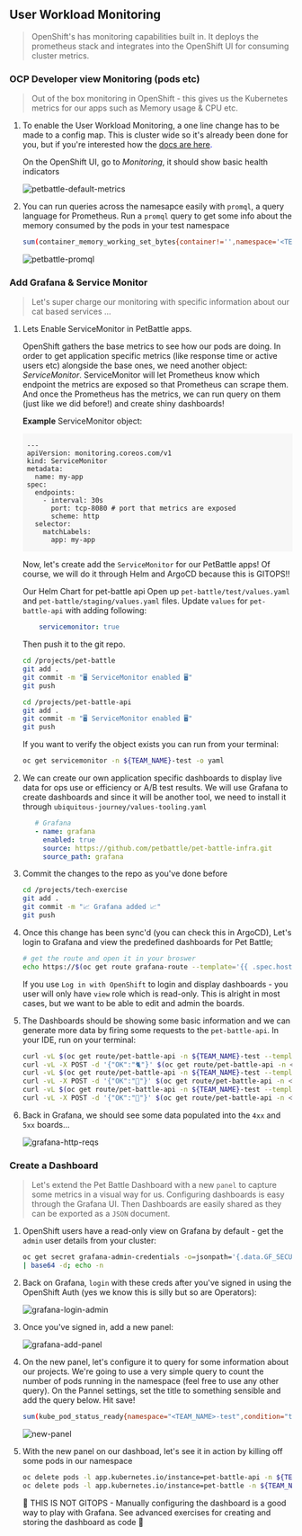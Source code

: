 ## User Workload Monitoring

> OpenShift's has monitoring capabilities built in. It deploys the prometheus stack and integrates into the OpenShift UI for consuming cluster metrics.

### OCP Developer view Monitoring (pods etc)

> Out of the box monitoring in OpenShift - this gives us the Kubernetes metrics for our apps such as Memory usage & CPU etc.

1. To enable the User Workload Monitoring, a one line change has to be made to a config map. This is cluster wide so it's already been done for you, but if you're interested how the <span style="color:blue;">[docs are here](https://docs.openshift.com/container-platform/4.8/monitoring/enabling-monitoring-for-user-defined-projects.html#enabling-monitoring-for-user-defined-projects_enabling-monitoring-for-user-defined-projects).</span>

    On the OpenShift UI, go to *Monitoring*, it should show basic health indicators

    ![petbattle-default-metrics](images/petbattle-default-metrics.png)

2. You can run queries across the namesapce easily with `promql`, a query language for Prometheus. Run a `promql` query to get some info about the memory consumed by the pods in your test namespace

    ```bash
    sum(container_memory_working_set_bytes{container!='',namespace='<TEAM_NAME>-test'}) by (pod)
    ```

    ![petbattle-promql](images/petbattle-promql.png)

### Add Grafana & Service Monitor

> Let's super charge our monitoring with specific information about our cat based services ...

1. Lets Enable ServiceMonitor in PetBattle apps.

    OpenShift gathers the base metrics to see how our pods are doing. In order to get application specific metrics (like response time or active users etc) alongside the base ones, we need another object: _ServiceMonitor_. ServiceMonitor will let Prometheus know which endpoint the metrics are exposed so that Prometheus can scrape them. And once the Prometheus has the metrics, we can run query on them (just like we did before!) and create shiny dashboards!

    **Example** ServiceMonitor object:

    <div class="highlight" style="background: #f7f7f7">
    <pre><code class="language-yaml">
    ---
    apiVersion: monitoring.coreos.com/v1
    kind: ServiceMonitor
    metadata:
      name: my-app
    spec:
      endpoints:
        - interval: 30s
          port: tcp-8080 # port that metrics are exposed
          scheme: http
      selector:
        matchLabels:
          app: my-app
    </code></pre></div>

    Now, let's create add the `ServiceMonitor` for our PetBattle apps! Of course, we will do it through Helm and ArgoCD because this is GITOPS!!

    Our Helm Chart for pet-battle api Open up `pet-battle/test/values.yaml` and `pet-battle/staging/values.yaml` files. Update `values` for `pet-battle-api` with adding following:

    ```yaml
        servicemonitor: true
    ```

    Then push it to the git repo.

    ```bash
    cd /projects/pet-battle
    git add .
    git commit -m "🖥️ ServiceMonitor enabled 🖥️"
    git push
    ```

    ```bash
    cd /projects/pet-battle-api
    git add .
    git commit -m "🖥️ ServiceMonitor enabled 🖥️"
    git push
    ```

    If you want to verify the object exists you can run from your terminal:

    ```bash
    oc get servicemonitor -n ${TEAM_NAME}-test -o yaml
    ```

2. We can create our own application specific dashboards to display live data for ops use or efficiency or A/B test results. We will use Grafana to create dashboards and since it will be another tool, we need to install it through `ubiquitous-journey/values-tooling.yaml`

    ```yaml
       # Grafana
       - name: grafana
         enabled: true
         source: https://github.com/petbattle/pet-battle-infra.git
         source_path: grafana
    ```

3. Commit the changes to the repo as you've done before

    ```bash
    cd /projects/tech-exercise
    git add .
    git commit -m "📈 Grafana added 📈"
    git push
    ```

4. Once this change has been sync'd (you can check this in ArgoCD), Let's login to Grafana and view the predefined dashboards for Pet Battle;

    ```bash
    # get the route and open it in your broswer
    echo https://$(oc get route grafana-route --template='{{ .spec.host }}' -n ${TEAM_NAME}-ci-cd)
    ```

    If you use `Log in with OpenShift` to login and display dashboards - you user will only have `view` role which is read-only. This is alright in most cases, but we want to be able to edit and admin the boards.

5. The Dashboards should be showing some basic information and we can generate more data by firing some requests to the `pet-battle-api`. In your IDE, run on your terminal:

    ```bash
    curl -vL $(oc get route/pet-battle-api -n ${TEAM_NAME}-test --template='{{.spec.host}}')/dogs
    curl -vL -X POST -d '{"OK":"🐈"}' $(oc get route/pet-battle-api -n <TEAM_NAME>-test --template='{{.spec.host}}')/cats/
    curl -vL $(oc get route/pet-battle-api -n ${TEAM_NAME}-test --template='{{.spec.host}}')/api/dogs
    curl -vL -X POST -d '{"OK":"🦆"}' $(oc get route/pet-battle-api -n <TEAM_NAME>-test --template='{{.spec.host}}')/cats/
    curl -vL $(oc get route/pet-battle-api -n ${TEAM_NAME}-test --template='{{.spec.host}}')/api/dogs
    curl -vL -X POST -d '{"OK":"🐶"}' $(oc get route/pet-battle-api -n <TEAM_NAME>-test --template='{{.spec.host}}')/cats/
    ```

6. Back in Grafana, we should see some data populated into the `4xx` and `5xx` boards...

    ![grafana-http-reqs](./images/grafana-http-reqs.png)

### Create a Dashboard

> Let's extend the Pet Battle Dashboard with a new `panel` to capture some metrics in a visual way for us. Configuring dashboards is easy through the Grafana UI. Then Dashboards are easily shared as they can be exported as a `JSON` document.

1. OpenShift users have a read-only view on Grafana by default - get the `admin` user details from your cluster:

    ```bash
    oc get secret grafana-admin-credentials -o=jsonpath='{.data.GF_SECURITY_ADMIN_PASSWORD}' -n ${TEAM_NAME}-ci-cd \
    | base64 -d; echo -n
    ```

2. Back on Grafana, `login` with these creds after you've signed in using the OpenShift Auth (yes we know this is silly but so are Operators):

    ![grafana-login-admin](./images/grafana-login-admin.png)

3. Once you've signed in, add a new panel:

    ![grafana-add-panel](./images/grafana-add-panel.png)

4. On the new panel, let's configure it to query for some information about our projects. We're going to use a very simple query to count the number of pods running in the namespace (feel free to use any other query). On the Pannel settings, set the title to something sensible and add the query below. Hit save!

    ```bash
    sum(kube_pod_status_ready{namespace="<TEAM_NAME>-test",condition="true"})
    ```

    ![new-panel](./images/new-panel.png)

5. With the new panel on our dashboad, let's see it in action by killing off some pods in our namespace

    ```bash
    oc delete pods -l app.kubernetes.io/instance=pet-battle-api -n ${TEAM_NAME}-test
    oc delete pods -l app.kubernetes.io/instance=pet-battle -n ${TEAM_NAME}-test
    ```

    <!--![grafana-less-pods](./images/grafana-less-pods.png) -->

    <p class="tip">
    🐌 THIS IS NOT GITOPS - Manually configuring the dashboard is a good way to play with Grafana. See advanced exercises for creating and storing the dashboard as code 🐎
    </p>
